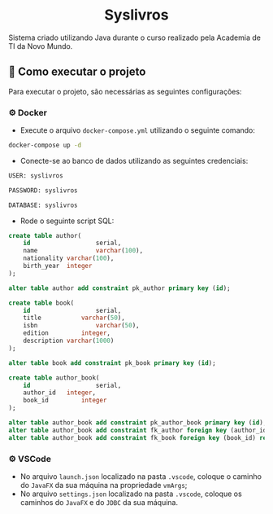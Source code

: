 <h1 align="center">
  Syslivros
</h1>

Sistema criado utilizando Java durante o curso realizado pela Academia de TI da Novo Mundo.

## 🔨 Como executar o projeto

Para executar o projeto, são necessárias as seguintes configurações:

### ⚙️ Docker

- Execute o arquivo `docker-compose.yml` utilizando o seguinte comando:
```bash
docker-compose up -d
```
- Conecte-se ao banco de dados utilizando as seguintes credenciais:
```bash
USER: syslivros
```
```bash
PASSWORD: syslivros
```
```bash
DATABASE: syslivros
```
- Rode o seguinte script SQL:
```sql
create table author(
	id 					serial,
	name 				varchar(100),
	nationality varchar(100),
	birth_year 	integer
);

alter table author add constraint pk_author primary key (id);

create table book(
	id 					serial,
	title 			varchar(50),
	isbn 				varchar(50),
	edition 		integer,
	description varchar(1000)
);

alter table book add constraint pk_book primary key (id);

create table author_book(
	id 					serial,
	author_id 	integer,
	book_id 		integer
);

alter table author_book add constraint pk_author_book primary key (id);
alter table author_book add constraint fk_author foreign key (author_id) references author (id);
alter table author_book add constraint fk_book foreign key (book_id) references book (id);
```

### ⚙️ VSCode

- No arquivo `launch.json` localizado na pasta `.vscode`, coloque o caminho
do `JavaFX` da sua máquina na propriedade `vmArgs`;
- No arquivo `settings.json` localizado na pasta `.vscode`, coloque os caminhos
do `JavaFX` e do `JDBC` da sua máquina.
